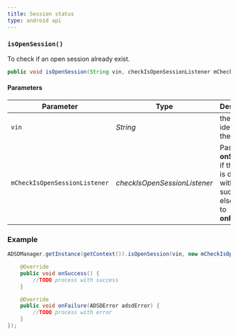 ```yaml
---
title: Session status
type: android api
---
```



### `isOpenSession()`

To check if an open session already exist.

```java
public void isOpenSession(String vin, checkIsOpenSessionListener mCheckIsOpenSessionListener)
```

#### Parameters

Parameter | Type | Description | Required
----|----|----|----
`vin` | *String* | the unique identifier of the vehicle | 
`mCheckIsOpenSessionListener` | *checkIsOpenSessionListener* | Pass to **onSuccess** if the check is done with success else it pass to **onFailure**. | 

### Example

```java
ADSDManager.getInstance(getContext()).isOpenSession(vin, new mCheckIsOpenSessionListener() {

    @Override
    public void onSuccess() {
        //TODO process with success
    }

    @Override
    public void onFailure(ADSDError adsdError) {
        //TODO process with error
    }
});
```